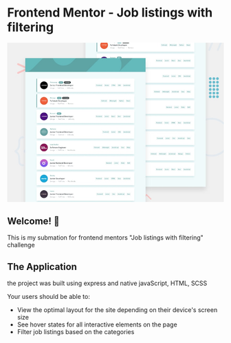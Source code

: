 # Frontend Mentor - Job listings with filtering

![Design preview for the Job listings with filtering coding challenge](./design/desktop-preview.jpg)

## Welcome! 👋

This is my submation for frontend mentors "Job listings with filtering" challenge

## The Application
the project was built using express and native javaScript, HTML, SCSS

Your users should be able to:

- View the optimal layout for the site depending on their device's screen size
- See hover states for all interactive elements on the page
- Filter job listings based on the categories

